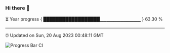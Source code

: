 ### Hi there 👋

⏳ Year progress { ██████████████████▁▁▁▁▁▁▁▁▁▁▁▁ } 63.30 %

---

⏰ Updated on Sun, 20 Aug 2023 00:48:11 GMT

![Progress Bar CI](https://github.com/liununu/liununu/workflows/Progress%20Bar%20CI/badge.svg)

